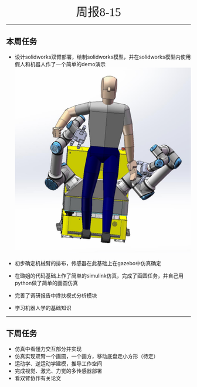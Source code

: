 <center>
    <font  face=“黑体” size=6>
        周报8-15
    </font>
</center>

---
## 本周任务 ##
- 设计solidworks双臂部署，绘制solidworks模型，并在solidworks模型内使用假人和机器人作了一个简单的demo演示
![](815.png)

- 初步确定机械臂的排布，传感器在此基础上在gazebo中仿真确定
- 在璐姐的代码基础上作了简单的simulink仿真，完成了画圆任务，并自己用python做了简单的画圆仿真
- 完善了调研报告中搀扶模式分析模块
- 学习机器人学的基础知识

---  
## 下周任务 ##
- 仿真中看懂力交互部分并实现
- 仿真实现双臂一个画圆，一个画方，移动底盘走小方形（待定）
- 运动学、逆运动学建模，推导工作空间
- 完成视觉、激光、力觉的多传感器部署
- 看双臂协作有关论文
